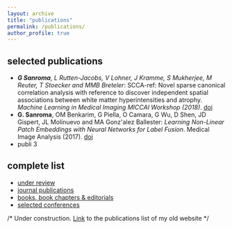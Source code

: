 ```yaml
---
layout: archive
title: "publications"
permalink: /publications/
author_profile: true
---
```


## selected publications

- _**G Sanroma**, L Rutten-Jacobs, V Lohner, J Kramme, S Mukherjee, M Reuter, T Stoecker and MMB Breteler_: SCCA-ref: Novel sparse canonical correlation analysis with reference to discover independent spatial associations between white matter hyperintensities and atrophy. _Machine Learning in Medical Imaging MICCAI Workshop (2018)_. [doi](https://doi.org/10.1007/978-3-030-00919-9_10)
- **G. Sanroma**, OM Benkarim, G Piella, O Camara, G Wu, D Shen, JD Gispert, JL Molinuevo and MA Gonz\'alez Ballester: _Learning Non-Linear Patch Embeddings with Neural Networks for Label Fusion_. Medical Image Analysis (2017). [doi](https://doi.org/10.1016/j.media.2017.11.013)
- publi 3

## complete list

- [under review](/publications/under-review/)
- [journal publications](/publications/journals/)
- [books, book chapters & editorials](/publications/books/)
- [selected conferences](/publications/conferences/)

/* Under construction. [Link](https://gsanroma.wordpress.com/publications/) to the publications list of my old website */
